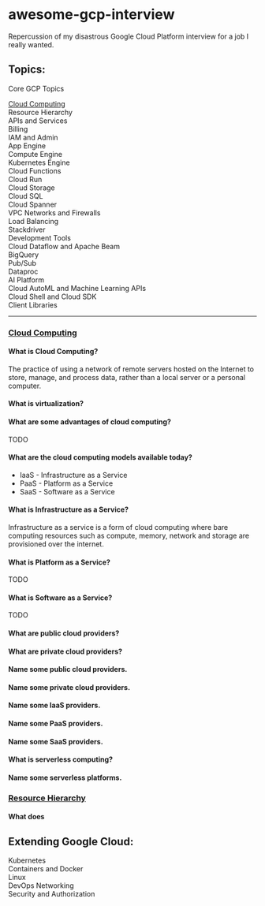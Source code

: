 # awesome-gcp-interview

Repercussion of my disastrous Google Cloud Platform interview for a job I really wanted.

## Topics:

Core GCP Topics

[Cloud Computing](#cloud-computing) <br/>
Resource Hierarchy<br/>
APIs and Services<br/>
Billing<br/>
IAM and Admin<br/>
App Engine<br/>
Compute Engine<br/>
Kubernetes Engine<br/>
Cloud Functions<br/>
Cloud Run<br/>
Cloud Storage<br/>
Cloud SQL<br/>
Cloud Spanner<br/>
VPC Networks and Firewalls<br/>
Load Balancing<br/>
Stackdriver<br/>
Development Tools<br/>
Cloud Dataflow and Apache Beam<br/>
BigQuery<br/>
Pub/Sub<br/>
Dataproc<br/>
AI Platform<br/>
Cloud AutoML and Machine Learning APIs<br/>
Cloud Shell and Cloud SDK<br/>
Client Libraries<br/>

---

### <u>Cloud Computing</u>


#### What is Cloud Computing?
The practice of using a network of remote servers hosted on the Internet to store, manage, and process data, rather than a local server or a personal computer.

#### What is virtualization?

#### What are some advantages of cloud computing?

TODO
#### What are the cloud computing models available today?
- IaaS - Infrastructure as a Service <br/>
- PaaS - Platform as a Service <br/>
- SaaS - Software as a Service <br/>

#### What is Infrastructure as a Service?
Infrastructure as a service is a form of cloud computing where bare computing resources such as compute, memory, network and storage are provisioned over the internet.

#### What is Platform as a Service?
TODO

#### What is Software as a Service?
TODO

#### What are public cloud providers?

#### What are private cloud providers?

#### Name some public cloud providers.

#### Name some private cloud providers.

#### Name some IaaS providers.

#### Name some PaaS providers.

#### Name some SaaS providers.

#### What is serverless computing?

#### Name some serverless platforms.

### <u>Resource Hierarchy</u>

#### What does

## Extending Google Cloud:

Kubernetes<br/>
Containers and Docker<br/>
Linux<br/>
DevOps
Networking<br/>
Security and Authorization<br/>

